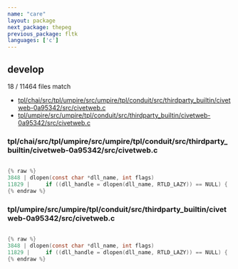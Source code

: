 ```yaml
---
name: "care"
layout: package
next_package: thepeg
previous_package: fltk
languages: ['c']
---
```

## develop
18 / 11464 files match

 - [tpl/chai/src/tpl/umpire/src/umpire/tpl/conduit/src/thirdparty_builtin/civetweb-0a95342/src/civetweb.c](#tplchaisrctplumpiresrcumpiretplconduitsrcthirdparty_builtincivetweb-0a95342srccivetwebc)
 - [tpl/umpire/src/umpire/tpl/conduit/src/thirdparty_builtin/civetweb-0a95342/src/civetweb.c](#tplumpiresrcumpiretplconduitsrcthirdparty_builtincivetweb-0a95342srccivetwebc)

### tpl/chai/src/tpl/umpire/src/umpire/tpl/conduit/src/thirdparty_builtin/civetweb-0a95342/src/civetweb.c

```c

{% raw %}
3848 | dlopen(const char *dll_name, int flags)
11829 | 	if ((dll_handle = dlopen(dll_name, RTLD_LAZY)) == NULL) {
{% endraw %}

```
### tpl/umpire/src/umpire/tpl/conduit/src/thirdparty_builtin/civetweb-0a95342/src/civetweb.c

```c

{% raw %}
3848 | dlopen(const char *dll_name, int flags)
11829 | 	if ((dll_handle = dlopen(dll_name, RTLD_LAZY)) == NULL) {
{% endraw %}

```
